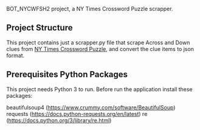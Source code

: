 BOT_NYCWFSH2 project, a NY Times Crossword Puzzle scrapper.

## Project Structure

This project contains just a scrapper.py file that scrape Across and Down clues from [NY Times Crossword Puzzle](https://www.nytimes.com/crosswords/game/mini), and convert the clue items to json format.


## Prerequisites Python Packages

This project needs Python 3 to run. Before run the application install these packages:

beautifulsoup4 (https://www.crummy.com/software/BeautifulSoup)
requests (https://docs.python-requests.org/en/latest)
re (https://docs.python.org/3/library/re.html)

